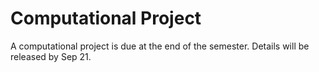 # Computational Project

A computational project is due at the end of the semester. Details will be released by Sep 21.

